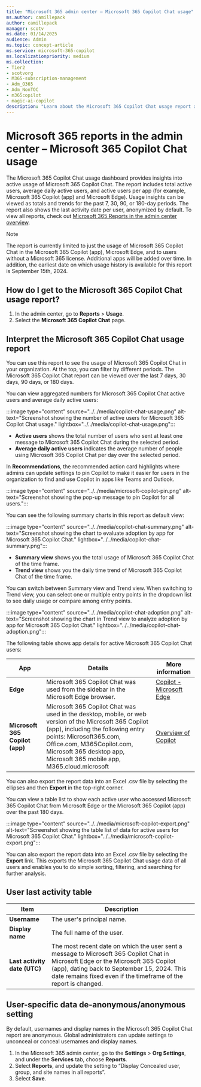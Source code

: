 ```yaml
---
title: "Microsoft 365 admin center – Microsoft 365 Copilot Chat usage"
ms.author: camillepack
author: camillepack
manager: scotv
ms.date: 01/14/2025
audience: Admin
ms.topic: concept-article
ms.service: microsoft-365-copilot
ms.localizationpriority: medium
ms.collection: 
- Tier2
- scotvorg
- M365-subscription-management
- Adm_O365
- Adm_NonTOC
- m365copilot
- magic-ai-copilot
description: "Learn about the Microsoft 365 Copilot Chat usage report and gain insights into the Microsoft 365 Copilot Chat activity in your organization."
---
```


# Microsoft 365 reports in the admin center – Microsoft 365 Copilot Chat usage

The Microsoft 365 Copilot Chat usage dashboard provides insights into active usage of Microsoft 365 Copilot Chat. The report includes total active users, average daily active users, and active users per app (for example, Microsoft 365 Copilot (app) and Microsoft Edge). Usage insights can be viewed as totals and trends for the past 7, 30, 90, or 180-day periods. The report also shows the last activity date per user, anonymized by default. To view all reports, check out [Microsoft 365 Reports in the admin center overview](activity-reports.md).

> [!NOTE]
> The report is currently limited to just the usage of Microsoft 365 Copilot Chat in the Microsoft 365 Copilot (app), Microsoft Edge, and to users without a Microsoft 365 license. Additional apps will be added over time. In addition, the earliest date on which usage history is available for this report is September 15th, 2024.

## How do I get to the Microsoft 365 Copilot Chat usage report?

1. In the admin center, go to **Reports** > **Usage**.
2. Select the **Microsoft 365 Copilot Chat** page.

## Interpret the Microsoft 365 Copilot Chat usage report

You can use this report to see the usage of Microsoft 365 Copilot Chat in your organization. At the top, you can filter by different periods. The Microsoft 365 Copilot Chat report can be viewed over the last 7 days, 30 days, 90 days, or 180 days.

You can view aggregated numbers for Microsoft 365 Copilot Chat active users and average daily active users:

:::image type="content" source="../../media/copilot-chat-usage.png" alt-text="Screenshot showing the number of active users for Microsoft 365 Copilot Chat usage." lightbox="../../media/copilot-chat-usage.png":::

- **Active users** shows the total number of users who sent at least one message to Microsoft 365 Copilot Chat during the selected period.
- **Average daily active users** indicates the average number of people using Microsoft 365 Copilot Chat per day over the selected period.

In **Recommendations**, the recommended action card highlights where admins can update settings to pin Copilot to make it easier for users in the organization to find and use Copilot in apps like Teams and Outlook.

:::image type="content" source="../../media/microsoft-copilot-pin.png" alt-text="Screenshot showing the pop-up message to pin Copilot for all users.":::

You can see the following summary charts in this report as default view:

:::image type="content" source="../../media/copilot-chat-summary.png" alt-text="Screenshot showing the chart to evaluate adoption by app for Microsoft 365 Copilot Chat." lightbox="../../media/copilot-chat-summary.png":::

- **Summary view** shows you the total usage of Microsoft 365 Copilot Chat of the time frame.
- **Trend view** shows you the daily time trend of Microsoft 365 Copilot Chat of the time frame.

You can switch between Summary view and Trend view. When switching to Trend view, you can select one or multiple entry points in the dropdown list to see daily usage or compare among entry points.

:::image type="content" source="../../media/copilot-chat-adoption.png" alt-text="Screenshot showing the chart in Trend view to analyze adoption by app for Microsoft 365 Copilot Chat." lightbox="../../media/copilot-chat-adoption.png":::

The following table shows app details for active Microsoft 365 Copilot Chat users:

| App               | Details                                                                 | More information |
|-------------------|-------------------------------------------------------------------------|------------------|
| **Edge**          | Microsoft 365 Copilot Chat was used from the sidebar in the Microsoft Edge browser.                     | [Copilot - Microsoft Edge](https://www.microsoft.com/edge/features/copilot) |
| **Microsoft 365 Copilot (app)** | Microsoft 365 Copilot Chat was used in the desktop, mobile, or web version of the Microsoft 365 Copilot (app), including the following entry points: Microsoft365.com, Office.com, M365Copilot.com, Microsoft 365 desktop app, Microsoft 365 mobile app, M365.cloud.microsoft | [Overview of Copilot](/copilot/overview) |

You can also export the report data into an Excel .csv file by selecting the ellipses and then **Export** in the top-right corner.

You can view a table list to show each active user who accessed Microsoft 365 Copilot Chat from Microsoft Edge or the Microsoft 365 Copilot (app) over the past 180 days.

:::image type="content" source="../../media/microsoft-copilot-export.png" alt-text="Screenshot showing the table list of data for active users for Microsoft 365 Copilot Chat." lightbox="../../media/microsoft-copilot-export.png":::

You can also export the report data into an Excel .csv file by selecting the **Export** link. This exports the Microsoft 365 Copilot Chat usage data of all users and enables you to do simple sorting, filtering, and searching for further analysis.

## User last activity table

| Item                        | Description                                                                 |
|-----------------------------|-----------------------------------------------------------------------------|
| **Username**                | The user's principal name.                                                  |
| **Display name**            | The full name of the user.                                                  |
| **Last activity date (UTC)**| The most recent date on which the user sent a message to Microsoft 365 Copilot Chat in Microsoft Edge or the Microsoft 365 Copilot (app), dating back to September 15, 2024. This date remains fixed even if the timeframe of the report is changed. |

## User-specific data de-anonymous/anonymous setting

By default, usernames and display names in the Microsoft 365 Copilot Chat report are anonymous. Global administrators can update settings to unconceal or conceal usernames and display names.

1. In the Microsoft 365 admin center, go to the **Settings** > **Org Settings**, and under the **Services** tab, choose **Reports**.
2. Select **Reports**, and update the setting to “Display Concealed user, group, and site names in all reports”.
3. Select **Save**.
